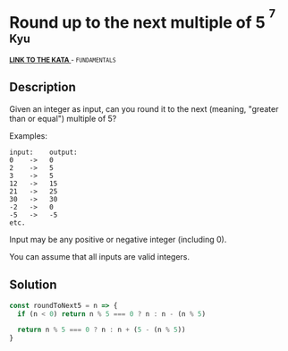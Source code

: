 <h1>Round up to the next multiple of 5 <sup><sup>7 Kyu</sup></sup></h1>

<sup>
  <a href="https://www.codewars.com/kata/55d1d6d5955ec6365400006d">
    <strong>LINK TO THE KATA</strong>
  </a> - <code>FUNDAMENTALS</code>
</sup>

## Description

Given an integer as input, can you round it to the next (meaning, "greater than or equal") multiple of 5?

Examples:

```
input:    output:
0    ->   0
2    ->   5
3    ->   5
12   ->   15
21   ->   25
30   ->   30
-2   ->   0
-5   ->   -5
etc.
```

Input may be any positive or negative integer (including 0).

You can assume that all inputs are valid integers.

## Solution

```javascript
const roundToNext5 = n => {
  if (n < 0) return n % 5 === 0 ? n : n - (n % 5)

  return n % 5 === 0 ? n : n + (5 - (n % 5))
}
```
